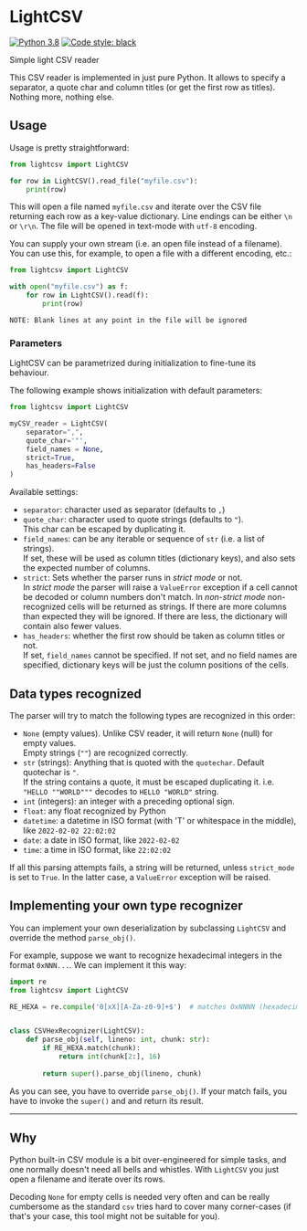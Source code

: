 # LightCSV

[![Python 3.8](https://img.shields.io/badge/python-3.8-blue.svg)](https://www.python.org/downloads/release/python-380/)
[![Code style: black](https://img.shields.io/badge/code%20style-black-000000.svg)](https://github.com/psf/black)

Simple light CSV reader

This CSV reader is implemented in just pure Python. It allows to specify a separator, a quote char and
column titles (or get the first row as titles). Nothing more, nothing else.

## Usage

Usage is pretty straightforward:

```python
from lightcsv import LightCSV

for row in LightCSV().read_file("myfile.csv"):
    print(row)
```

This will open a file named `myfile.csv` and iterate over the CSV file returning each 
row as a key-value dictionary. Line endings can be either `\n` or `\r\n`. The file will be opened
in text-mode with `utf-8` encoding.

You can supply your own stream (i.e. an open file instead of a filename). You can use this, for example,
to open a file with a different encoding, etc.:

```python
from lightcsv import LightCSV

with open("myfile.csv") as f:
    for row in LightCSV().read(f):
        print(row)
```

    NOTE: Blank lines at any point in the file will be ignored

### Parameters

LightCSV can be parametrized during initialization to fine-tune its behaviour.

The following example shows initialization with default parameters:

```python
from lightcsv import LightCSV

myCSV_reader = LightCSV(
    separator=",",
    quote_char='"',
    field_names = None,
    strict=True,
    has_headers=False
)
```

Available settings:

 * `separator`: character used as separator (defaults to `,`)
 * `quote_char`: character used to quote strings (defaults to `"`).<br />
    This char can be escaped by duplicating it.
 * `field_names`: can be any iterable or sequence of `str` (i.e. a list of strings).<br />
    If set, these will be used as column titles (dictionary keys), and also sets the expected number of columns.</br>
 * `strict`: Sets whether the parser runs in _strict mode_ or not.<br />
    In _strict mode_ the parser will raise a `ValueError` exception if a cell cannot be decoded or column
    numbers don't match. In _non-strict mode_ non-recognized cells will be returned as strings. If there are more
    columns than expected they will be ignored. If there are less, the dictionary will contain also fewer values.
 * `has_headers`: whether the first row should be taken as column titles or not.<br />
    If set, `field_names` cannot be specified. If not set, and no field names are specified, dictionary keys will
    be just the column positions of the cells.

 
## Data types recognized

The parser will try to match the following types are recognized in this order:

 * `None` (empty values). Unlike CSV reader, it will return `None` (null) for empty values. <br />
    Empty strings (`""`) are recognized correctly.
 * `str` (strings): Anything that is quoted with the `quotechar`. Default quotechar is `"`. <br />
    If the string contains a quote, it must be escaped duplicating it. i.e. `"HELLO ""WORLD"""` decodes
    to `HELLO "WORLD"` string.
 * `int` (integers): an integer with a preceding optional sign.
 * `float`: any float recognized by Python
 * `datetime`: a datetime in ISO format (with 'T' or whitespace in the middle), like `2022-02-02 22:02:02`
 * `date`: a date in ISO format, like `2022-02-02`
 * `time`: a time in ISO format, like `22:02:02`
 

If all this parsing attempts fails, a string will be returned, unless `strict_mode` is set to `True`. In the latter
case, a `ValueError` exception will be raised.


## Implementing your own type recognizer

You can implement your own deserialization by subclassing `LightCSV` and override the method `parse_obj()`.

For example, suppose we want to recognize hexadecimal integers in the format `0xNNN...`. We can implement it
this way:

```python
import re
from lightcsv import LightCSV

RE_HEXA = re.compile('0[xX][A-Za-z0-9]+$')  # matches 0xNNNN (hexadecimals)


class CSVHexRecognizer(LightCSV):
    def parse_obj(self, lineno: int, chunk: str):
        if RE_HEXA.match(chunk):
            return int(chunk[2:], 16)
        
        return super().parse_obj(lineno, chunk)
```

As you can see, you have to override `parse_obj()`. If your match fails, you have to invoke the `super()` and
and return its result.


---

## Why

Python built-in CSV module is a bit over-engineered for simple tasks, and one normally doesn't need all bells
and whistles. With `LightCSV` you just open a filename and iterate over its rows.

Decoding `None` for empty cells is needed very often and can be really cumbersome as the standard `csv`
tries hard to cover many corner-cases (if that's your case, this tool might not be suitable for you).
